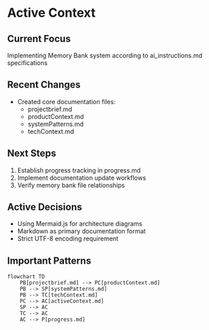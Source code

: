 # Active Context

## Current Focus

Implementing Memory Bank system according to ai_instructions.md specifications

## Recent Changes

- Created core documentation files:
  - projectbrief.md
  - productContext.md
  - systemPatterns.md
  - techContext.md

## Next Steps

1. Establish progress tracking in progress.md
2. Implement documentation update workflows
3. Verify memory bank file relationships

## Active Decisions

- Using Mermaid.js for architecture diagrams
- Markdown as primary documentation format
- Strict UTF-8 encoding requirement

## Important Patterns

```mermaid
flowchart TD
    PB[projectbrief.md] --> PC[productContext.md]
    PB --> SP[systemPatterns.md]
    PB --> TC[techContext.md]
    PC --> AC[activeContext.md]
    SP --> AC
    TC --> AC
    AC --> P[progress.md]
```
